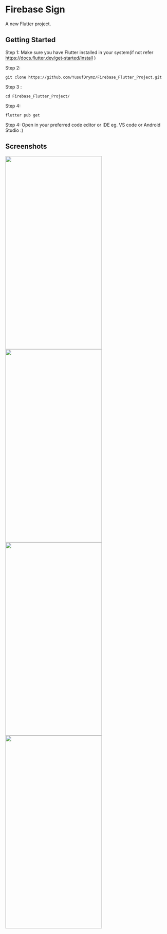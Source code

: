  # Firebase Sign

A new Flutter project.

## Getting Started

Step 1: Make sure you have Flutter installed in your system(if not refer https://docs.flutter.dev/get-started/install )

Step 2: 
```
git clone https://github.com/YusufDrymz/Firebase_Flutter_Project.git
```
Step 3 : 

```
cd Firebase_Flutter_Project/
```
Step 4: 
```
flutter pub get
```

Step 4: Open in your preferred code editor or IDE eg. VS code or Android Studio :)

## Screenshots
<img src="https://i.ibb.co/2yKY04b/1.jpg" width="300" height="600">
<img src="https://i.ibb.co/fCK6Mc8/2.jpg" width="300" height="600">
<img src="https://i.ibb.co/Q6dyz76/3.jpg" width="300" height="600">
<img src="https://i.ibb.co/GT5CGB5/4.jpg" width="300" height="600">





